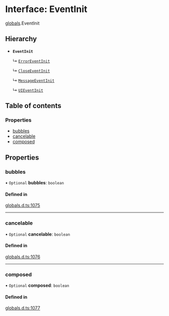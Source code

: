 # Interface: EventInit

[globals](../modules/globals.md).EventInit

## Hierarchy

- **`EventInit`**

  ↳ [`ErrorEventInit`](globals.ErrorEventInit.md)

  ↳ [`CloseEventInit`](globals.CloseEventInit.md)

  ↳ [`MessageEventInit`](globals.MessageEventInit.md)

  ↳ [`UIEventInit`](globals.UIEventInit.md)

## Table of contents

### Properties

- [bubbles](globals.EventInit.md#bubbles)
- [cancelable](globals.EventInit.md#cancelable)
- [composed](globals.EventInit.md#composed)

## Properties

### bubbles

• `Optional` **bubbles**: `boolean`

#### Defined in

[globals.d.ts:1075](https://github.com/goodcodedev/bun-types/blob/8bd1b3a/globals.d.ts#L1075)

___

### cancelable

• `Optional` **cancelable**: `boolean`

#### Defined in

[globals.d.ts:1076](https://github.com/goodcodedev/bun-types/blob/8bd1b3a/globals.d.ts#L1076)

___

### composed

• `Optional` **composed**: `boolean`

#### Defined in

[globals.d.ts:1077](https://github.com/goodcodedev/bun-types/blob/8bd1b3a/globals.d.ts#L1077)
